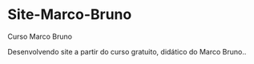 # Site-Marco-Bruno
 Curso Marco Bruno

Desenvolvendo site a partir do curso gratuito, didático do Marco Bruno..
